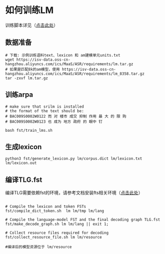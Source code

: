 # 如何训练LM

训练脚本详见（[点击此处](../tools/train_compile_ngram.sh)）

## 数据准备
```shell
# 下载: 示例训练语料text、lexicon 和 am建模单元units.txt
wget https://isv-data.oss-cn-hangzhou.aliyuncs.com/ics/MaaS/ASR/requirements/lm.tar.gz
# 如果是匹配8k的am模型，使用 https://isv-data.oss-cn-hangzhou.aliyuncs.com/ics/MaaS/ASR/requirements/lm_8358.tar.gz
tar -zxvf lm.tar.gz
```

## 训练arpa
```shell
# make sure that srilm is installed
# the format of the text should be:
# BAC009S0002W0122 而 对 楼市 成交 抑制 作用 最 大 的 限 购
# BAC009S0002W0123 也 成为 地方 政府 的 眼中 钉

bash fst/train_lms.sh
```

## 生成lexicon
```shell
python3 fst/generate_lexicon.py lm/corpus.dict lm/lexicon.txt lm/lexicon.out
```

## 编译TLG.fst
编译TLG需要依赖fst的环境，请参考文档安装fts相关环境（[点击此处](../onnxruntime/readme.md)）
```shell

# Compile the lexicon and token FSTs
fst/compile_dict_token.sh  lm lm/tmp lm/lang

# Compile the language-model FST and the final decoding graph TLG.fst
fst/make_decode_graph.sh lm lm/lang || exit 1;

# Collect resource files required for decoding
fst/collect_resource_file.sh lm lm/resource

#编译后的模型资源位于 lm/resource
```

